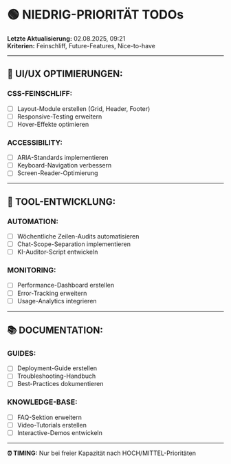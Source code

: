 # 🟢 NIEDRIG-PRIORITÄT TODOs  

**Letzte Aktualisierung:** 02.08.2025, 09:21  
**Kriterien:** Feinschliff, Future-Features, Nice-to-have

---

## 🎨 **UI/UX OPTIMIERUNGEN:**

### **CSS-FEINSCHLIFF:**
- [ ] Layout-Module erstellen (Grid, Header, Footer)
- [ ] Responsive-Testing erweitern  
- [ ] Hover-Effekte optimieren

### **ACCESSIBILITY:**
- [ ] ARIA-Standards implementieren
- [ ] Keyboard-Navigation verbessern
- [ ] Screen-Reader-Optimierung

---

## 🔧 **TOOL-ENTWICKLUNG:**

### **AUTOMATION:**
- [ ] Wöchentliche Zeilen-Audits automatisieren
- [ ] Chat-Scope-Separation implementieren
- [ ] KI-Auditor-Script entwickeln

### **MONITORING:**
- [ ] Performance-Dashboard erstellen
- [ ] Error-Tracking erweitern
- [ ] Usage-Analytics integrieren

---

## 📚 **DOCUMENTATION:**

### **GUIDES:**
- [ ] Deployment-Guide erstellen
- [ ] Troubleshooting-Handbuch
- [ ] Best-Practices dokumentieren

### **KNOWLEDGE-BASE:**
- [ ] FAQ-Sektion erweitern
- [ ] Video-Tutorials erstellen
- [ ] Interactive-Demos entwickeln

---

**⏰ TIMING:** Nur bei freier Kapazität nach HOCH/MITTEL-Prioritäten
